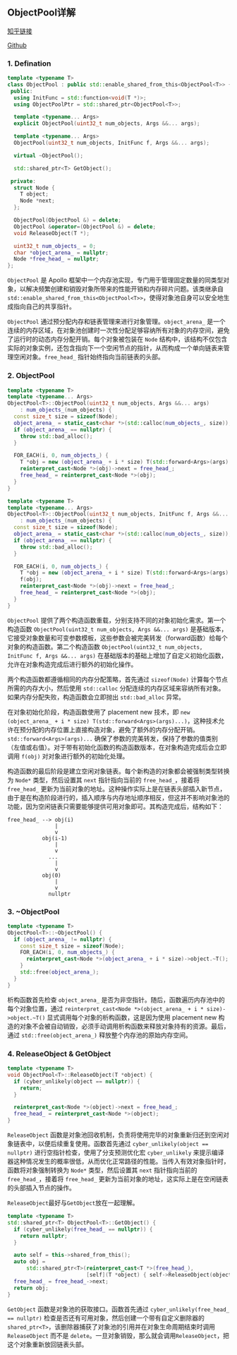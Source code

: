 <!--
 * @Author: LOTEAT
 * @Date: 2025-08-06 09:13:16
-->
## ObjectPool详解

[知乎链接](https://zhuanlan.zhihu.com/p/1936016024702026293)

[Github](https://github.com/LOTEAT/Apollo-Notes/blob/master/cyber/ObjectPool/object_pool.md)

### 1. Defination
```cpp
template <typename T>
class ObjectPool : public std::enable_shared_from_this<ObjectPool<T>> {
 public:
  using InitFunc = std::function<void(T *)>;
  using ObjectPoolPtr = std::shared_ptr<ObjectPool<T>>;

  template <typename... Args>
  explicit ObjectPool(uint32_t num_objects, Args &&... args);

  template <typename... Args>
  ObjectPool(uint32_t num_objects, InitFunc f, Args &&... args);

  virtual ~ObjectPool();

  std::shared_ptr<T> GetObject();

 private:
  struct Node {
    T object;
    Node *next;
  };

  ObjectPool(ObjectPool &) = delete;
  ObjectPool &operator=(ObjectPool &) = delete;
  void ReleaseObject(T *);

  uint32_t num_objects_ = 0;
  char *object_arena_ = nullptr;
  Node *free_head_ = nullptr;
};
```

`ObjectPool` 是 Apollo 框架中一个内存池实现，专门用于管理固定数量的同类型对象，以解决频繁创建和销毁对象所带来的性能开销和内存碎片问题。该类继承自 `std::enable_shared_from_this<ObjectPool<T>>`，使得对象池自身可以安全地生成指向自己的共享指针。

`ObjectPool` 通过预分配内存和链表管理来进行对象管理。`object_arena_` 是一个连续的内存区域，在对象池创建时一次性分配足够容纳所有对象的内存空间，避免了运行时的动态内存分配开销。每个对象被包装在 `Node` 结构中，该结构不仅包含实际的对象实例，还包含指向下一个空闲节点的指针，从而构成一个单向链表来管理空闲对象。`free_head_` 指针始终指向当前链表的头部。

### 2. ObjectPool
```cpp
template <typename T>
template <typename... Args>
ObjectPool<T>::ObjectPool(uint32_t num_objects, Args &&... args)
    : num_objects_(num_objects) {
  const size_t size = sizeof(Node);
  object_arena_ = static_cast<char *>(std::calloc(num_objects_, size));
  if (object_arena_ == nullptr) {
    throw std::bad_alloc();
  }

  FOR_EACH(i, 0, num_objects_) {
    T *obj = new (object_arena_ + i * size) T(std::forward<Args>(args)...);
    reinterpret_cast<Node *>(obj)->next = free_head_;
    free_head_ = reinterpret_cast<Node *>(obj);
  }
}

template <typename T>
template <typename... Args>
ObjectPool<T>::ObjectPool(uint32_t num_objects, InitFunc f, Args &&... args)
    : num_objects_(num_objects) {
  const size_t size = sizeof(Node);
  object_arena_ = static_cast<char *>(std::calloc(num_objects_, size));
  if (object_arena_ == nullptr) {
    throw std::bad_alloc();
  }

  FOR_EACH(i, 0, num_objects_) {
    T *obj = new (object_arena_ + i * size) T(std::forward<Args>(args)...);
    f(obj);
    reinterpret_cast<Node *>(obj)->next = free_head_;
    free_head_ = reinterpret_cast<Node *>(obj);
  }
}
```

`ObjectPool` 提供了两个构造函数重载，分别支持不同的对象初始化需求。第一个构造函数 `ObjectPool(uint32_t num_objects, Args &&... args)` 是基础版本，它接受对象数量和可变参数模板，这些参数会被完美转发（forward函数）给每个对象的构造函数。第二个构造函数 `ObjectPool(uint32_t num_objects, InitFunc f, Args &&... args)` 在基础版本的基础上增加了自定义初始化函数，允许在对象构造完成后进行额外的初始化操作。

两个构造函数都遵循相同的内存分配策略，首先通过 `sizeof(Node)` 计算每个节点所需的内存大小，然后使用 `std::calloc` 分配连续的内存区域来容纳所有对象。如果内存分配失败，构造函数会立即抛出 `std::bad_alloc` 异常。

在对象初始化阶段，构造函数使用了 placement new 技术，即 `new (object_arena_ + i * size) T(std::forward<Args>(args)...)`，这种技术允许在预分配的内存位置上直接构造对象，避免了额外的内存分配开销。`std::forward<Args>(args)...` 确保了参数的完美转发，保持了参数的值类别（左值或右值）。对于带有初始化函数的构造函数版本，在对象构造完成后会立即调用 `f(obj)` 对对象进行额外的初始化处理。

构造函数的最后阶段是建立空闲对象链表。每个新构造的对象都会被强制类型转换为 `Node*` 类型，然后设置其 `next` 指针指向当前的 `free_head_`，接着将 `free_head_` 更新为当前对象的地址。这种操作实际上是在链表头部插入新节点，由于是在构造阶段进行的，插入顺序与内存地址顺序相反，但这并不影响对象池的功能，因为空闲链表只需要能够提供可用对象即可。其构造完成后，结构如下：
```shell
free_head_ --> obj(i)
               |
               v
           obj(i-1)
               |
               v
             ...
               |
               v
           obj(0)
               |
               v
             nullptr
```

### 3. ~ObjectPool
```cpp
template <typename T>
ObjectPool<T>::~ObjectPool() {
  if (object_arena_ != nullptr) {
    const size_t size = sizeof(Node);
    FOR_EACH(i, 0, num_objects_) {
      reinterpret_cast<Node *>(object_arena_ + i * size)->object.~T();
    }
    std::free(object_arena_);
  }
}
```

析构函数首先检查 `object_arena_` 是否为非空指针。随后，函数遍历内存池中的每个对象位置，通过 `reinterpret_cast<Node *>(object_arena_ + i * size)->object.~T()` 显式调用每个对象的析构函数，这是因为使用 placement new 构造的对象不会被自动销毁，必须手动调用析构函数来释放对象持有的资源。最后，通过 `std::free(object_arena_)` 释放整个内存池的原始内存空间。

### 4. ReleaseObject & GetObject
```cpp
template <typename T>
void ObjectPool<T>::ReleaseObject(T *object) {
  if (cyber_unlikely(object == nullptr)) {
    return;
  }

  reinterpret_cast<Node *>(object)->next = free_head_;
  free_head_ = reinterpret_cast<Node *>(object);
}
```

`ReleaseObject` 函数是对象池回收机制，负责将使用完毕的对象重新归还到空闲对象链表中，以便后续重复使用。函数首先通过 `cyber_unlikely(object == nullptr)` 进行空指针检查，使用了分支预测优化宏 `cyber_unlikely` 来提示编译器这种情况发生的概率很低，从而优化正常路径的性能。当传入有效对象指针时，函数将对象强制转换为 `Node*` 类型，然后设置其 `next` 指针指向当前的 `free_head_`，接着将 `free_head_` 更新为当前对象的地址，这实际上是在空闲链表的头部插入节点的操作。

`ReleaseObject`最好与`GetObject`放在一起理解。

```cpp
template <typename T>
std::shared_ptr<T> ObjectPool<T>::GetObject() {
  if (cyber_unlikely(free_head_ == nullptr)) {
    return nullptr;
  }

  auto self = this->shared_from_this();
  auto obj =
      std::shared_ptr<T>(reinterpret_cast<T *>(free_head_),
                         [self](T *object) { self->ReleaseObject(object); });
  free_head_ = free_head_->next;
  return obj;
}
```

`GetObject` 函数是对象池的获取接口。函数首先通过 `cyber_unlikely(free_head_ == nullptr)` 检查是否还有可用对象，然后创建一个带有自定义删除器的 `shared_ptr<T>`，该删除器捕获了对象池的引用并在对象生命周期结束时调用 `ReleaseObject` 而不是 `delete`。一旦对象销毁，那么就会调用`ReleaseObject`，把这个对象重新放回链表头部。